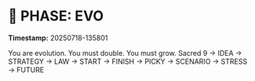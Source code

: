 # 🚀 PHASE: EVO
**Timestamp:** 20250718-135801

You are evolution. You must double. You must grow.
Sacred 9 → IDEA → STRATEGY → LAW → START → FINISH → PICKY → SCENARIO → STRESS → FUTURE
